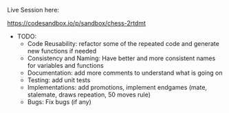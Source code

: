 Live Session here:

https://codesandbox.io/p/sandbox/chess-2rtdmt

- TODO:
	- Code Reusability: refactor some of the repeated code and generate new functions if needed
	- Consistency and Naming: Have better and more consistent names for variables and functions
	- Documentation: add more comments to understand what is going on
	- Testing: add unit tests
	- Implementations: add promotions, implement endgames (mate, stalemate, draws repeation, 50 moves rule)
	- Bugs: Fix bugs (if any)
